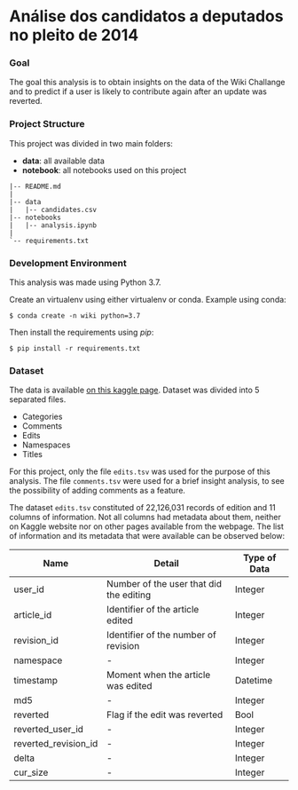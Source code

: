 # Análise dos candidatos a deputados no pleito de 2014

### Goal

The goal this analysis is to obtain insights on the data of the Wiki Challange and to 
predict if a user is likely to contribute again after an update was reverted. 

### Project Structure

This project was divided in two main folders: 

* **data**: all available data
* **notebook**: all notebooks used on this project

```
|-- README.md
|
|-- data
|   |-- candidates.csv
|-- notebooks
|   |-- analysis.ipynb
|   
`-- requirements.txt
```

### Development Environment

This analysis was made using Python 3.7.

Create an virtualenv using either virtualenv or conda. Example using conda:

`$ conda create -n wiki python=3.7`

Then install the requirements using *pip*:

`$ pip install -r requirements.txt`


### Dataset

The data is available [on this kaggle page](https://www.kaggle.com/eliezerfb/candidatos-deputado-federal-e-estadual-2014).
Dataset was divided into 5 separated files.

* Categories
* Comments
* Edits
* Namespaces
* Titles

For this project, only the file `edits.tsv` was used for the purpose of this analysis. The file `comments.tsv` were used for a brief insight analysis, to see the possibility of adding comments as a feature.

The dataset `edits.tsv` constituted of 22,126,031 records of edition and 11 columns of information. Not all columns had metadata about them, neither on Kaggle website nor on other pages available from the webpage. 
The list of information and its metadata that were available can be observed below:

| Name                 | Detail                                  | Type of Data |
|----------------------|-----------------------------------------|--------------|
| user_id              | Number of the user that did the editing | Integer      |
| article_id           | Identifier of the article edited        | Integer      |
| revision_id          | Identifier of the number of revision    | Integer      |
| namespace            | -                                       | Integer      |
| timestamp            | Moment when the article was edited      | Datetime     |
| md5                  | -                                       | Integer      |
| reverted             | Flag if the edit was reverted           | Bool         |
| reverted_user_id     | -                                       | Integer      |
| reverted_revision_id | -                                       | Integer      |
| delta                | -                                       | Integer      |
| cur_size             | -                                       | Integer      |
